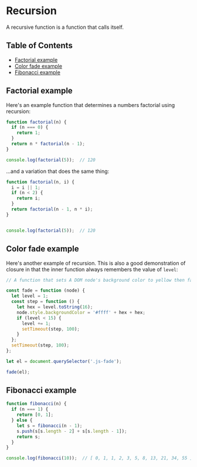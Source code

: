 # Recursion


A recursive function is a function that calls itself.

## Table of Contents

<!-- toc -->

- [Factorial example](#factorial-example)
- [Color fade example](#color-fade-example)
- [Fibonacci example](#fibonnaci-example)

<!-- tocstop -->

## Factorial example

Here's an example function that determines a numbers factorial using recursion:

```javascript
function factorial(n) {
  if (n === 0) {
    return 1;
  }
  return n * factorial(n - 1);
}

console.log(factorial(5));  // 120
```

...and a variation that does the same thing:

```javascript
function factorial(n, i) {
  i = i || 1;
  if (n < 2) {
    return i;
  }
  return factorial(n - 1, n * i);
}


console.log(factorial(5));  // 120
```


## Color fade example

Here's another example of recursion. This is also a good demonstration of closure in that the inner function always remembers the value of `level`:

```javascript
// A function that sets A DOM node's background color to yellow then fades to white.

const fade = function (node) {
  let level = 1;
  const step = function () {
    let hex = level.toString(16);
    node.style.backgroundColor = '#ffff' + hex + hex;
    if (level < 15) {
      level += 1;
      setTimeout(step, 100);
    }
  };
  setTimeout(step, 100);
};

let el = document.querySelector('.js-fade');

fade(el);
```


## Fibonacci example

```javascript
function fibonacci(n) {
  if (n === 1) {
    return [0, 1];
  } else {
    let s = fibonacci(n - 1);
    s.push(s[s.length - 2] + s[s.length - 1]);
    return s;
  }
}

console.log(fibonacci(10));  // [ 0, 1, 1, 2, 3, 5, 8, 13, 21, 34, 55 ]
```
